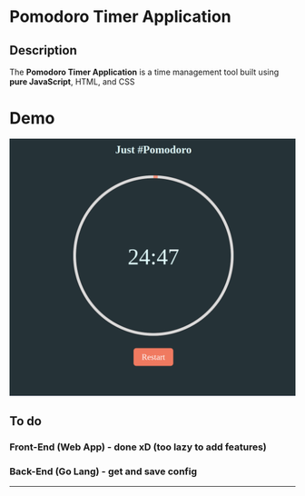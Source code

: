 # Pomodoro Timer Application

## Description

The **Pomodoro Timer Application** is a time management tool built using **pure JavaScript**, HTML, and CSS


# Demo
![Media](media/media.png)

## To do 

### Front-End (Web App) - done xD (too lazy to add features)

### Back-End (Go Lang) - get and save config

---
